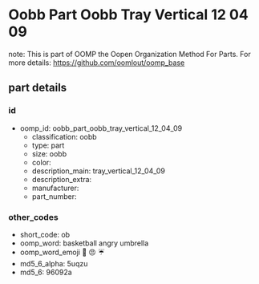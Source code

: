 # Oobb Part Oobb Tray Vertical 12 04 09  

note: This is part of OOMP the Oopen Organization Method For Parts. For more details: https://github.com/oomlout/oomp_base

##  part details





### id
* oomp_id: oobb_part_oobb_tray_vertical_12_04_09
  * classification: oobb
  * type: part
  * size: oobb
  * color: 
  * description_main: tray_vertical_12_04_09
  * description_extra: 
  * manufacturer: 
  * part_number: 

### other_codes
* short_code: ob
* oomp_word: basketball angry umbrella
* oomp_word_emoji :basketball: :angry: :umbrella:
* md5_6_alpha: 5uqzu
* md5_6: 96092a